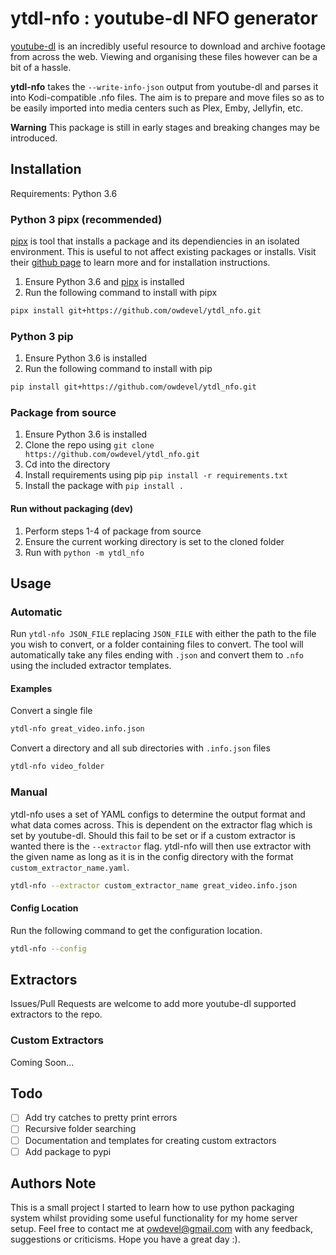 # ytdl-nfo : youtube-dl NFO generator

[youtube-dl](https://github.com/ytdl-org/youtube-dl) is an incredibly useful resource to download and archive footage from across the web. Viewing and organising these files however can be a bit of a hassle.

**ytdl-nfo** takes the `--write-info-json` output from youtube-dl and parses it into Kodi-compatible .nfo files. The aim is to prepare and move files so as to be easily imported into media centers such as Plex, Emby, Jellyfin, etc. 

**Warning**
This package is still in early stages and breaking changes may be introduced.

## Installation
Requirements: Python 3.6
### Python 3 pipx (recommended)
[pipx](https://github.com/pipxproject/pipx) is tool that installs a package and its dependiencies in an isolated environment. This is useful to not affect existing packages or installs. Visit their [github page](https://github.com/pipxproject/pipx) to learn more and for installation instructions.

1. Ensure Python 3.6 and [pipx](https://github.com/pipxproject/pipx) is installed
2. Run the following command to install with pipx
``` bash
pipx install git+https://github.com/owdevel/ytdl_nfo.git
```

### Python 3 pip
1. Ensure Python 3.6 is installed
2. Run the following command to install with pip
```bash
pip install git+https://github.com/owdevel/ytdl_nfo.git
```

### Package from source
1. Ensure Python 3.6 is installed
2. Clone the repo using `git clone https://github.com/owdevel/ytdl_nfo.git`
3. Cd into the directory
4. Install requirements using pip `pip install -r requirements.txt`
5. Install the package with `pip install .`

#### Run without packaging (dev)
1. Perform steps 1-4 of package from source
2. Ensure the current working directory is set to the cloned folder
3. Run with `python -m ytdl_nfo`


## Usage
### Automatic
Run `ytdl-nfo JSON_FILE` replacing `JSON_FILE` with either the path to the file you wish to convert, or a folder containing files to convert. The tool will automatically take any files ending with `.json` and convert them to `.nfo` using the included extractor templates.

#### Examples
Convert a single file
```bash
ytdl-nfo great_video.info.json
```

Convert a directory and all sub directories with `.info.json` files
```bash
ytdl-nfo video_folder
```

### Manual
ytdl-nfo uses a set of YAML configs to determine the output format and what data comes across. This is dependent on the extractor flag which is set by youtube-dl. Should this fail to be set or if a custom extractor is wanted there is the `--extractor` flag. ytdl-nfo will then use extractor with the given name as long as it is in the config directory with the format `custom_extractor_name.yaml`.

```bash
ytdl-nfo --extractor custom_extractor_name great_video.info.json
```

#### Config Location
Run the following command to get the configuration location.
```bash
ytdl-nfo --config
```

## Extractors
Issues/Pull Requests are welcome to add more youtube-dl supported extractors to the repo.

### Custom Extractors
Coming Soon...

## Todo
- [ ] Add try catches to pretty print errors
- [ ] Recursive folder searching
- [ ] Documentation and templates for creating custom extractors
- [ ] Add package to pypi

## Authors Note
This is a small project I started to learn how to use python packaging system whilst providing some useful functionality for my home server setup. Feel free to contact me at owdevel@gmail.com with any feedback, suggestions or criticisms. Hope you have a great day :).

